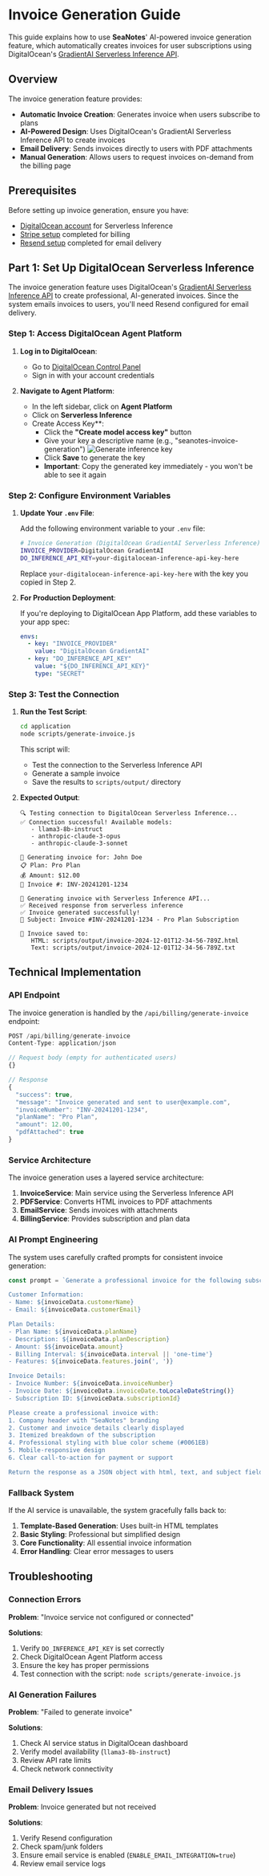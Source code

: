 # Invoice Generation Guide

This guide explains how to use **SeaNotes**' AI-powered invoice generation feature, which automatically creates invoices for user subscriptions using DigitalOcean's [GradientAI Serverless Inference API](https://docs.digitalocean.com/products/gradientai-platform/how-to/use-serverless-inference).

## Overview

The invoice generation feature provides:

- **Automatic Invoice Creation**: Generates invoice when users subscribe to plans
- **AI-Powered Design**: Uses DigitalOcean's GradientAI Serverless Inference API to create invoices
- **Email Delivery**: Sends invoices directly to users with PDF attachments
- **Manual Generation**: Allows users to request invoices on-demand from the billing page

## Prerequisites

Before setting up invoice generation, ensure you have:

- [DigitalOcean account](https://cloud.digitalocean.com/registrations/new) for Serverless Inference
- [Stripe setup](./stripe-integration-guide.md) completed for billing
- [Resend setup](../README.md#part-2-set-up-email-provider-resend) completed for email delivery

## Part 1: Set Up DigitalOcean Serverless Inference

The invoice generation feature uses DigitalOcean's [GradientAI Serverless Inference API](https://docs.digitalocean.com/products/gradientai-platform/how-to/use-serverless-inference/) to create professional, AI-generated invoices. Since the system emails invoices to users, you'll need Resend configured for email delivery.

### Step 1: Access DigitalOcean Agent Platform

1. **Log in to DigitalOcean**:
   - Go to [DigitalOcean Control Panel](https://cloud.digitalocean.com/)
   - Sign in with your account credentials

2. **Navigate to Agent Platform**:
   - In the left sidebar, click on **Agent Platform**
   - Click on **Serverless Inference**
   - Create Access Key**:
      - Click the **"Create model access key"** button
      - Give your key a descriptive name (e.g., "seanotes-invoice-generation")
      ![Generate inference key](./images/serverless-inference.png)
      - Click **Save** to generate the key
      - **Important**: Copy the generated key immediately - you won't be able to see it again

### Step 2: Configure Environment Variables

1. **Update Your `.env` File**:
   
   Add the following environment variable to your `.env` file:

   ```bash
   # Invoice Generation (DigitalOcean GradientAI Serverless Inference)
   INVOICE_PROVIDER=DigitalOcean GradientAI
   DO_INFERENCE_API_KEY=your-digitalocean-inference-api-key-here
   ```

   Replace `your-digitalocean-inference-api-key-here` with the key you copied in Step 2.

2. **For Production Deployment**:
   
   If you're deploying to DigitalOcean App Platform, add these variables to your app spec:

   ```yaml
   envs:
     - key: "INVOICE_PROVIDER"
       value: "DigitalOcean GradientAI"
     - key: "DO_INFERENCE_API_KEY"
       value: "${DO_INFERENCE_API_KEY}"
       type: "SECRET"
   ```

### Step 3: Test the Connection

1. **Run the Test Script**:
   
   ```bash
   cd application
   node scripts/generate-invoice.js
   ```

   This script will:
   - Test the connection to the Serverless Inference API
   - Generate a sample invoice
   - Save the results to `scripts/output/` directory

2. **Expected Output**:
   ```
   🔍 Testing connection to DigitalOcean Serverless Inference...
   ✅ Connection successful! Available models:
      - llama3-8b-instruct
      - anthropic-claude-3-opus
      - anthropic-claude-3-sonnet
   
   📄 Generating invoice for: John Doe
   📋 Plan: Pro Plan
   💰 Amount: $12.00
   📅 Invoice #: INV-20241201-1234
   
   🤖 Generating invoice with Serverless Inference API...
   ✅ Received response from serverless inference
   ✅ Invoice generated successfully!
   📧 Subject: Invoice #INV-20241201-1234 - Pro Plan Subscription
   
   💾 Invoice saved to:
      HTML: scripts/output/invoice-2024-12-01T12-34-56-789Z.html
      Text: scripts/output/invoice-2024-12-01T12-34-56-789Z.txt
   ```

## Technical Implementation

### API Endpoint

The invoice generation is handled by the `/api/billing/generate-invoice` endpoint:

```typescript
POST /api/billing/generate-invoice
Content-Type: application/json

// Request body (empty for authenticated users)
{}

// Response
{
  "success": true,
  "message": "Invoice generated and sent to user@example.com",
  "invoiceNumber": "INV-20241201-1234",
  "planName": "Pro Plan",
  "amount": 12.00,
  "pdfAttached": true
}
```

### Service Architecture

The invoice generation uses a layered service architecture:

1. **InvoiceService**: Main service using the Serverless Inference API
2. **PDFService**: Converts HTML invoices to PDF attachments
3. **EmailService**: Sends invoices with attachments
4. **BillingService**: Provides subscription and plan data

### AI Prompt Engineering

The system uses carefully crafted prompts for consistent invoice generation:

```typescript
const prompt = `Generate a professional invoice for the following subscription:

Customer Information:
- Name: ${invoiceData.customerName}
- Email: ${invoiceData.customerEmail}

Plan Details:
- Plan Name: ${invoiceData.planName}
- Description: ${invoiceData.planDescription}
- Amount: $${invoiceData.amount}
- Billing Interval: ${invoiceData.interval || 'one-time'}
- Features: ${invoiceData.features.join(', ')}

Invoice Details:
- Invoice Number: ${invoiceData.invoiceNumber}
- Invoice Date: ${invoiceData.invoiceDate.toLocaleDateString()}
- Subscription ID: ${invoiceData.subscriptionId}

Please create a professional invoice with:
1. Company header with "SeaNotes" branding
2. Customer and invoice details clearly displayed
3. Itemized breakdown of the subscription
4. Professional styling with blue color scheme (#0061EB)
5. Mobile-responsive design
6. Clear call-to-action for payment or support

Return the response as a JSON object with html, text, and subject fields.`;
```

### Fallback System

If the AI service is unavailable, the system gracefully falls back to:

1. **Template-Based Generation**: Uses built-in HTML templates
2. **Basic Styling**: Professional but simplified design
3. **Core Functionality**: All essential invoice information
4. **Error Handling**: Clear error messages to users


## Troubleshooting

### Connection Errors

**Problem**: "Invoice service not configured or connected"

**Solutions**:
1. Verify `DO_INFERENCE_API_KEY` is set correctly
2. Check DigitalOcean Agent Platform access
3. Ensure the key has proper permissions
4. Test connection with the script: `node scripts/generate-invoice.js`

### AI Generation Failures

**Problem**: "Failed to generate invoice"

**Solutions**:
1. Check AI service status in DigitalOcean dashboard
2. Verify model availability (`llama3-8b-instruct`)
3. Review API rate limits
4. Check network connectivity

### Email Delivery Issues

**Problem**: Invoice generated but not received

**Solutions**:
1. Verify Resend configuration
2. Check spam/junk folders
3. Ensure email service is enabled (`ENABLE_EMAIL_INTEGRATION=true`)
4. Review email service logs





